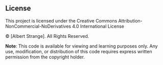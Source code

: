 ## License

This project is licensed under the Creative Commons Attribution-NonCommercial-NoDerivatives 4.0 International License 

© [Albert Strange]. All Rights Reserved.

**Note**: This code is available for viewing and learning purposes only. Any use, modification, or distribution of this code requires express written permission from the copyright holder.